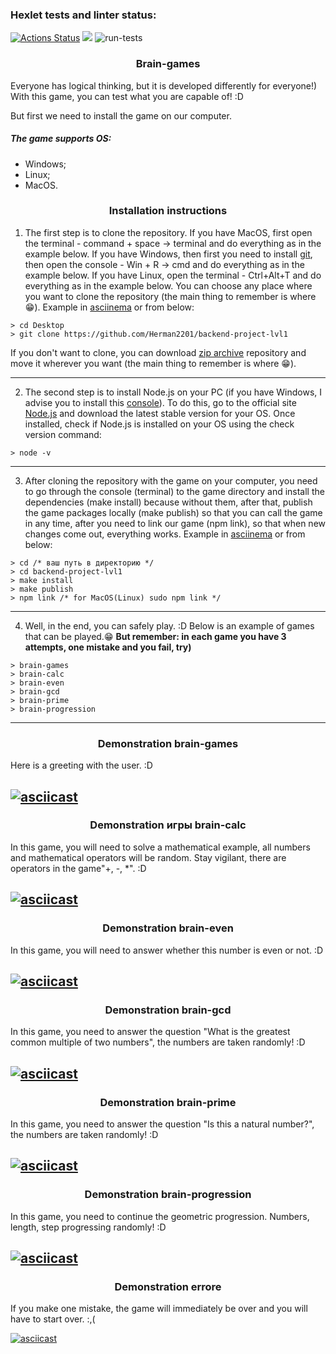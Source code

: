 ### Hexlet tests and linter status:

[![Actions Status](https://github.com/Herman2201/backend-project-lvl1/workflows/hexlet-check/badge.svg)](https://github.com/Herman2201/backend-project-lvl1/actions) <a href="https://codeclimate.com/github/Herman2201/backend-project-lvl1/maintainability"><img src="https://api.codeclimate.com/v1/badges/9304fa62804d89727877/maintainability" /></a> ![run-tests](https://github.com/afiskon/go-rest-service-example/workflows/run-tests/badge.svg)

### <center>Brain-games</center>

Everyone has logical thinking, but it is developed differently for everyone!)
With this game, you can test what you are capable of! :D

But first we need to install the game on our computer.

##### The game supports OS:

- Windows;
- Linux;
- MacOS.

### <center>Installation instructions</center>

1. The first step is to clone the repository.
    If you have MacOS, first open the terminal - command + space -> terminal and do everything as in the example below. If you have Windows, then first you need to install [git](https://git-scm.com/download/win), then open the console - Win + R -> cmd and do everything as in the example below. If you have Linux, open the terminal - Ctrl+Alt+T and do everything as in the example below. You can choose any place where you want to clone the repository (the main thing to remember is where 😁).
    Example in [asciinema](https://asciinema.org/a/tPV8kRUiAR0QIKDqh8NSeSy4p) or from below:

```
> cd Desktop
> git clone https://github.com/Herman2201/backend-project-lvl1
```
 If you don't want to clone, you can download [zip archive](https://github.com/Herman2201/backend-project-lvl1/archive/refs/heads/main.zip) repository and move it wherever you want (the main thing to remember is where 😁).
 ___

2. The second step is to install Node.js on your PC (if you have Windows, I advise you to install this [console](https://cmder.net)). To do this, go to the official site [Node.js](https://nodejs.org/en/download/) and download the latest stable version for your OS. Once installed, check if Node.js is installed on your OS using the check version command:
```
> node -v
```
___
3. After cloning the repository with the game on your computer, you need to go through the console (terminal) to the game directory and install the dependencies (make install) because without them, after that, publish the game packages locally (make publish) so that you can call the game in any time, after you need to link our game (npm link), so that when new changes come out, everything works. Example in [asciinema](https://asciinema.org/a/ttve5NxygFXvABe8Vwew1eBMG) or from below:

```
> cd /* ваш путь в директорию */
> cd backend-project-lvl1
> make install
> make publish
> npm link /* for MacOS(Linux) sudo npm link */
```
___
4. Well, in the end, you can safely play. :D Below is an example of games that can be played.😁 **But remember: in each game you have 3 attempts, one mistake and you fail, try)**

```
> brain-games
> brain-calc
> brain-even
> brain-gcd
> brain-prime
> brain-progression
```

___

### <center>Demonstration brain-games</center>

Here is a greeting with the user. :D

[![asciicast](https://asciinema.org/a/6iIFfNpgB6P9m1WMQt4CX69gS.svg)](https://asciinema.org/a/6iIFfNpgB6P9m1WMQt4CX69gS)
---

### <center>Demonstration игры brain-calc</center>

 In this game, you will need to solve a mathematical example, all numbers and mathematical operators will be random. Stay vigilant, there are operators in the game"+, -, *". :D

[![asciicast](https://asciinema.org/a/I7dlL1Sfb5zFN1IrQLtl5Thbm.svg)](https://asciinema.org/a/I7dlL1Sfb5zFN1IrQLtl5Thbm)
---

### <center>Demonstration brain-even</center>

In this game, you will need to answer whether this number is even or not. :D

[![asciicast](https://asciinema.org/a/ijVtU99TdDhzCTm3afkFlO3VV.svg)](https://asciinema.org/a/ijVtU99TdDhzCTm3afkFlO3VV)
---

### <center>Demonstration brain-gcd</center>

In this game, you need to answer the question "What is the greatest common multiple of two numbers", the numbers are taken randomly! :D

[![asciicast](https://asciinema.org/a/DsseFgOO6tplIkhbjsd0Gg0z5.svg)](https://asciinema.org/a/DsseFgOO6tplIkhbjsd0Gg0z5)
---

### <center>Demonstration brain-prime</center>

In this game, you need to answer the question "Is this a natural number?", the numbers are taken randomly! :D

[![asciicast](https://asciinema.org/a/4M55YVNtAMTLH9HE2xVGdM14n.svg)](https://asciinema.org/a/4M55YVNtAMTLH9HE2xVGdM14n)
---

### <center>Demonstration brain-progression</center>

In this game, you need to continue the geometric progression. Numbers, length, step progressing randomly! :D

[![asciicast](https://asciinema.org/a/hGNagvEOikqdUKSF54Nrkuv9Z.svg)](https://asciinema.org/a/hGNagvEOikqdUKSF54Nrkuv9Z)
---

### <center>Demonstration errore</center>

If you make one mistake, the game will immediately be over and you will have to start over. :,(

[![asciicast](https://asciinema.org/a/NrjNAKEXnptibKOIQu4BItpxd.svg)](https://asciinema.org/a/NrjNAKEXnptibKOIQu4BItpxd)
